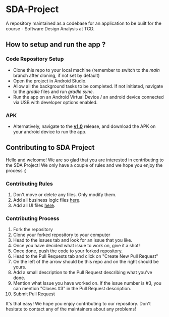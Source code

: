 # SDA-Project
A repository maintained as a codebase for an application to be built for the course - Software Design Analysis at TCD.

## How to setup and run the app ?
### Code Repository Setup
- Clone this repo to your local machine (remember to switch to the *main* branch after cloning, if not set by default)
- Open the project in Android Studio.
- Allow all the background tasks to be completed. If not initiated, navigate to the *gradle* files and run *gradle sync*.
- Run the app on an Android Virtual Device / an android device connected via USB with developer options enabled.

### APK
- Alternatively, navigate to the **[v1.0](https://github.com/manab-kb/SDA-Project/releases/tag/v1.0)** release, and download the APK on your android device to run the app.

## Contributing to SDA Project
Hello and welcome! We are so glad that you are interested in contributing to the SDA Project!
We only have a couple of rules and we hope you enjoy the process :)

### Contributing Rules
1. Don't move or delete any files. Only modify them.
2. Add all business logic files [here](https://github.com/manab-kb/SDA-Project/tree/main/app/src/main/java/com/example/measure).
3. Add all UI files [here](https://github.com/manab-kb/SDA-Project/tree/main/app/src/main/res/layout).

### Contributing Process
1. Fork the repository
2. Clone your forked repository to your computer
3. Head to the issues tab and look for an issue that you like.
4. Once you have decided what issue to work on, give it a shot!
5. Once done, push the code to your forked repository.
6. Head to the Pull Requests tab and click on "Create New Pull Request"
7. On the left of the arrow should be this repo and on the right should be yours.
8. Add a small description to the Pull Request describing what you've done.
9. Mention what Issue you have worked on. If the issue number is #3, you can mention "Closes #3" in the Pull Request description.
10. Submit Pull Request

It's that easy! We hope you enjoy contributing to our repository. Don't hesitate to contact any of the maintainers about any problems!
